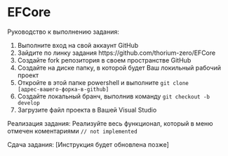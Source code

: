 # EFCore
Руководство к выполнению задания:
1. Выполните вход на свой аккаунт GitHub
2. Зайдите по линку задания
    <link>https://github.com/thorium-zero/EFCore</link>
3. Создайте fork репозитория в своем пространстве GitHub
4. Создайте на диске папку, в которой будет Ваш локильный рабочий проект
5. Откройте в этой папке powershell и выполните <code>git clone [адрес-вашего-форка-в-github]</code>
6. Создайте локальный бранч, выполнив команду <code>git checkout -b develop</code>
7. Загрузите файл проекта в Вашей Visual Studio

Реализация задания:
  Реализуйте весь функционал, который в меню отмечен коментариями <code>// not implemented</code> 
  
Сдача задания:
  [Инструкция будет обновлена позже]
